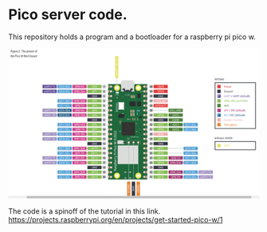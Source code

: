 # Pico server code.

This repository holds a program and a bootloader for a raspberry pi pico w.

![Schema](./Images/Schema.png)

The code is a spinoff of the tutorial in this link.
https://projects.raspberrypi.org/en/projects/get-started-pico-w/1